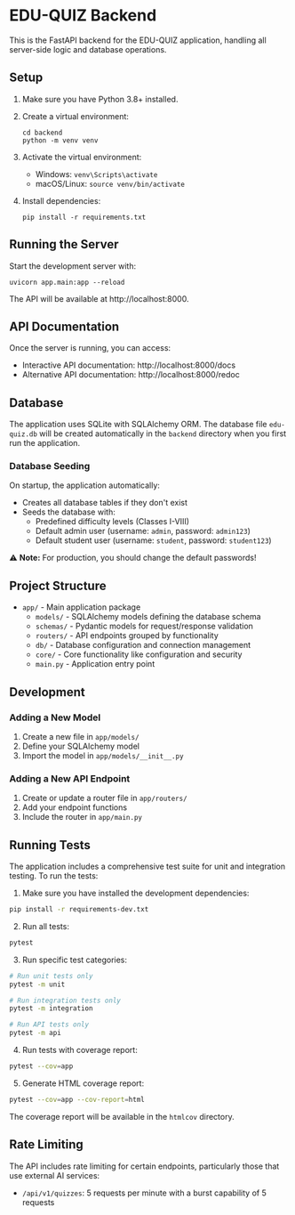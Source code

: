 # EDU-QUIZ Backend

This is the FastAPI backend for the EDU-QUIZ application, handling all server-side logic and database operations.

## Setup

1. Make sure you have Python 3.8+ installed.

2. Create a virtual environment:
   ```
   cd backend
   python -m venv venv
   ```

3. Activate the virtual environment:
   - Windows: `venv\Scripts\activate`
   - macOS/Linux: `source venv/bin/activate`

4. Install dependencies:
   ```
   pip install -r requirements.txt
   ```

## Running the Server

Start the development server with:

```
uvicorn app.main:app --reload
```

The API will be available at http://localhost:8000.

## API Documentation

Once the server is running, you can access:

- Interactive API documentation: http://localhost:8000/docs
- Alternative API documentation: http://localhost:8000/redoc

## Database

The application uses SQLite with SQLAlchemy ORM. The database file `edu-quiz.db` will be created automatically in the `backend` directory when you first run the application.

### Database Seeding

On startup, the application automatically:
- Creates all database tables if they don't exist
- Seeds the database with:
  - Predefined difficulty levels (Classes I-VIII)
  - Default admin user (username: `admin`, password: `admin123`)
  - Default student user (username: `student`, password: `student123`)

⚠️ **Note:** For production, you should change the default passwords!

## Project Structure

- `app/` - Main application package
  - `models/` - SQLAlchemy models defining the database schema
  - `schemas/` - Pydantic models for request/response validation
  - `routers/` - API endpoints grouped by functionality
  - `db/` - Database configuration and connection management
  - `core/` - Core functionality like configuration and security
  - `main.py` - Application entry point

## Development

### Adding a New Model

1. Create a new file in `app/models/`
2. Define your SQLAlchemy model
3. Import the model in `app/models/__init__.py`

### Adding a New API Endpoint

1. Create or update a router file in `app/routers/`
2. Add your endpoint functions
3. Include the router in `app/main.py`

## Running Tests

The application includes a comprehensive test suite for unit and integration testing. To run the tests:

1. Make sure you have installed the development dependencies:
```bash
pip install -r requirements-dev.txt
```

2. Run all tests:
```bash
pytest
```

3. Run specific test categories:
```bash
# Run unit tests only
pytest -m unit

# Run integration tests only
pytest -m integration

# Run API tests only
pytest -m api
```

4. Run tests with coverage report:
```bash
pytest --cov=app
```

5. Generate HTML coverage report:
```bash
pytest --cov=app --cov-report=html
```

The coverage report will be available in the `htmlcov` directory.

## Rate Limiting

The API includes rate limiting for certain endpoints, particularly those that use external AI services:

- `/api/v1/quizzes`: 5 requests per minute with a burst capability of 5 requests 